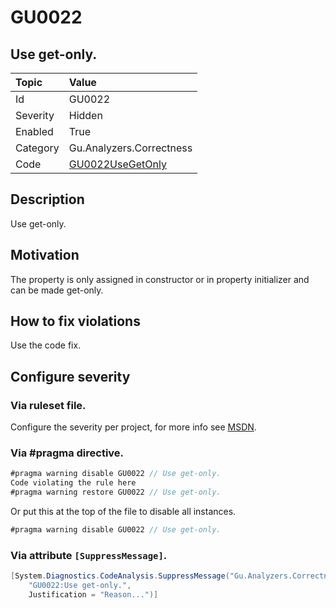 # GU0022
## Use get-only.

| Topic    | Value
| :--      | :--
| Id       | GU0022
| Severity | Hidden
| Enabled  | True
| Category | Gu.Analyzers.Correctness
| Code     | [GU0022UseGetOnly](https://github.com/DotNetAnalyzers/Gu.Analyzers/blob/master/Gu.Analyzers/GU0022UseGetOnly.cs)

## Description

Use get-only.

## Motivation

The property is only assigned in constructor or in property initializer and can be made get-only.

## How to fix violations

Use the code fix.

<!-- start generated config severity -->
## Configure severity

### Via ruleset file.

Configure the severity per project, for more info see [MSDN](https://msdn.microsoft.com/en-us/library/dd264949.aspx).

### Via #pragma directive.
```C#
#pragma warning disable GU0022 // Use get-only.
Code violating the rule here
#pragma warning restore GU0022 // Use get-only.
```

Or put this at the top of the file to disable all instances.
```C#
#pragma warning disable GU0022 // Use get-only.
```

### Via attribute `[SuppressMessage]`.

```C#
[System.Diagnostics.CodeAnalysis.SuppressMessage("Gu.Analyzers.Correctness", 
    "GU0022:Use get-only.", 
    Justification = "Reason...")]
```
<!-- end generated config severity -->